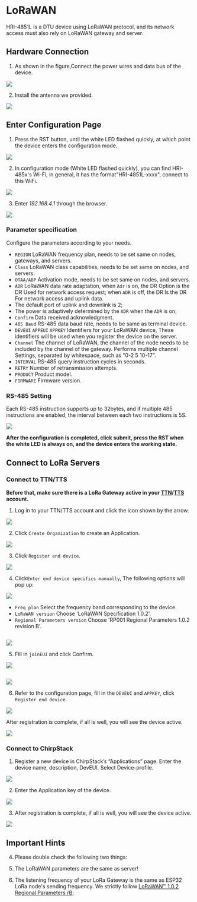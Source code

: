 # LoRaWAN
HRI-4851L is a DTU device using LoRaWAN protocol, and its network access must also rely on LoRaWAN gateway and server.
## Hardware Connection
1. As shown in the figure,Connect the power wires and data bus of the device.

![](img/4851poweron.png) 

2. Install the antenna we provided.

![](img/02.png) 

## Enter Configuration Page
1. Press the RST button, until the white LED flashed quickly, at which point the device enters the configuration mode.

![](img/12.png)

2. In configuration mode (White LED flashed quickly), you can find HRI-485x's Wi-Fi, in general, it has the format"HRI-4851L-xxxx", connect to this WiFi.

![](img/4851/wifi.png)

3. Enter *192.168.4.1* through the browser.

![](img/lorawan/03.png)

### Parameter specification
Configure the parameters according to your needs. 

+ `REGION`  LoRaWAN frequency plan, needs to be set same on nodes, gateways, and servers.
+ `Class`  LoRaWAN class capabilities, needs to be set same on nodes, and servers.
+ `OTAA/ABP`  Activation mode,  needs to be set same on nodes, and servers.
+ `ADR` LoRaWAN data rate adaptation, when `Adr` is on, the DR Option is the DR Used for network access request; when `ADR` is off, the DR Is the DR For network access and uplink data.
+ The default port of uplink and downlink is 2;
+ The power is adaptively determined by the `ADR` when the `ADR` is on;
+ `Confirm`  Data received acknowledgment.
+ `485 Baud` RS-485 data baud rate, needs to be same as terminal device.
+ `DEVEUI` `APPEUI` `APPKEY` Identifiers for your LoRaWAN device, These identifiers will be used when you register the device on the server.
+ `Channel`  The channel of LoRaWAN, the channel of the node needs to be included by the channel of the gateway. Performs multiple channel Settings, separated by whitespace, such as "0-2 5 10-17".
+ `INTERVAL` RS-485 query instruction cycles in seconds. 
+ `RETRY`    Number of retransmission attempts.
+ `PRODUCT` Product model.
+ `FIRMWARE` Firmware version.

### RS-485 Setting
Each RS-485 instruction supports up to 32bytes, and if multiple 485 instructions are enabled, the interval between each two instructions is 5S.

![](img/lorawan/04.png)

**After the configuration is completed, click submit, press the RST when the white LED is always on, and the device enters the working state.**

## Connect to LoRa Servers
### Connect to TTN/TTS
**Before that, make sure there is a LoRa Gateway active in your [TTN](https://console.thethingsnetwork.org/)/[TTS](https://lora.heltec.org/console) account.**

1. Log in to your TTN/TTS account and click the icon shown by the arrow.

![](img/lorawan/server1.png)

2. Click `Create Organization` to create an Application.

![](img/lorawan/server2.png)

3. Click `Register end device`. 

![](img/lorawan/server3.png)

4. Click`Enter end device specifics manually`, The following options will pop up:

![](img/lorawan/server4.png)

   - `Freq plan` Select the frequency band corresponding to the device.
   - `LoRaWAN version`   Choose 'LoRaWAN Specification 1.0.2'.
   - `Regional Parameters version`  Choose 'RP001 Regional Parameters 1.0.2 revision B'.

```{Note} On server, the default mode is OTAA and CLASS_A, if you need to change this mode, please open the options below.
```

![](img/lorawan/server6.png)

5. Fill in `joinEUI` and click Confirm.

![](img/lorawan/server04.png) 

``` {Note} The joinEui is represented as AppEui on the device configuration page.
```

 ![](img/lorawan/01.png)

6. Refer to the configuration page, fill in the `DEVEUI` and `APPKEY`, click `Register end device`.

![](img/17.png)

After registration is complete, if all is well, you will see the device active.

![](img/lorawan/05.jpg)

### Connect to ChirpStack
1. Register a new device in ChirpStack’s “Applications” page. Enter the device name, description, DevEUI. Select Device-profile.

![](img/20.png)

2. Enter the Application key of the device.

![](img/21.png)

3. After registration is complete, if all is well, you will see the device active.

![](img/22.png)

## Important Hints

4. Please double check the following two things:

1. The LoRaWAN parameters are the same as server!
2. The listening frequency of your LoRa Gateway is the same as ESP32 LoRa node's sending frequency. We strictly follow [LoRaWAN™ 1.0.2 Regional Parameters rB](https://resource.heltec.cn/download/LoRaWANRegionalParametersv1.0.2_final_1944_1.pdf);

